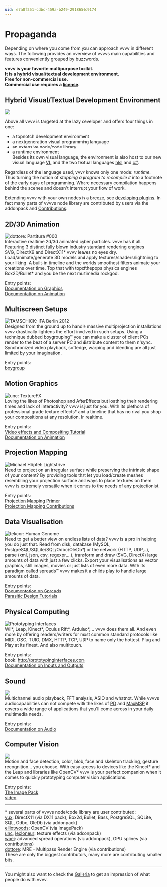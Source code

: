 ```yaml
---
uid: e7a8f251-cdbc-459a-b249-2918654c9174
---
```


# Propaganda


Depending on where you come from you can approach vvvv in different ways. The following provides an overview of vvvvs main capabilities and features conveniently grouped by buzzwords.  


**vvvv is your favorite multipurpose toolkit.**   
**It is a hybrid visual/textual development environment.**  
**Free for non-commercial use.**  
**Commercial use requires a [license](https://store.vvvv.org/).**  



## Hybrid Visual/Textual Development Environment
![](~/img/vvvv_Propaganda_NEU_00_1.png "")   

  

 

Above all vvvv is targeted at the lazy developer and offers four things in one:  
* a topnotch development environment  
* a nextgeneration visual programming language   
* an extensive node/code library  
* a runtime environment  
Besides its own visual language, the environment is also host to our new visual language [VL](xref:89e664e5-1274-4966-a7cd-82255eea4483) and the two textual languages <a href="http://en.wikipedia.org/wiki/High-level_shader_language" class="extURL" target="_blank">hlsl</a> and <a href="http://en.wikipedia.org/wiki/C_Sharp_%28programming_language%29" class="extURL" target="_blank">c#</a>.  

Regardless of the language used, vvvv knows only one mode: *runtime*. Thus turning the notion of *stopping a program to recompile it* into a footnote of the early days of programming. Where necessary compilation happens behind the scenes and doesn't interrupt your flow of work.  

Extending vvvv with your own nodes is a breeze, see [developing plugins](xref:59d087cb-4622-4fda-9ed9-4b50b34dd573). In fact many parts of vvvvs node library are contributed by users via the addonpack and [Contributions](https://vvvv.org/contributions).  



## 2D/3D Animation
![dottore: Partitura #000](~/img/3d_1.png "dottore: Partitura #000")  
Interactive realtime 2d/3d animated cyber particles. vvvv has it all. Featuring 3 distinct fully blown industry standard rendering engines   
SVG, DirectX9 and DirectX11* vvvv leaves no eyes dry. Load/animate/generate 3D models and apply textures/shaders/lightning to your liking. A built-in timeline and the worlds smoothest filters animate your creations over time. Top that with topofthepops physics engines Box2D/Bullet* and you be the next multimedia rockgod.   

Entry points:  
[Documentation on Graphics](xref:853423af-e6ba-4908-935b-5154fd0e3f3f)  
[Documentation on Animation](xref:cfc19801-b2d5-438f-a7f6-0b40e128a236)  

## Multiscreen Setups
![TAMSCHICK: IFA Berlin 2012](~/img/boygroup_1.png "TAMSCHICK: IFA Berlin 2012")  
Designed from the ground up to handle massive multiprojection installations vvvv drastically lightens the effort involved in such setups. Using a technique dubbed boygrouping™ you can make a cluster of client PCs render to the beat of a server PC and distribute content to them n'sync. Synchronized video playback, softedge, warping and blending are all just limited by your imagination.   

Entry points:  
[boygroup](xref:9d029794-1266-4e60-961f-33e6f95af7e6)  



## Motion Graphics
![unc: TextureFX](~/img/motiongraphics_0.png "unc: TextureFX")  
Loving the likes of Photoshop and AfterEffects but loathing their rendering times and lack of interactivity? vvvv is just for you. With its plethora of professional grade texture effects* and a timeline that has no rival you shop your compositions at any resolution. In realtime.   

Entry points:  
<a href="https://vvvv.org/contribution/video-effects-and-compositing-tutorials" class="extURL contribution" target="_blank">Video effects and Compositing Tutorial</a>  
[Documentation on Animation](xref:cfc19801-b2d5-438f-a7f6-0b40e128a236)  

## Projection Mapping
![Michael Höpfel: Lightstrive](~/img/mapping_0.png "Michael Höpfel: Lightstrive")   
Need to project on an irregular surface while preserving the intrinsic shape of your content? By providing tools that let you load/create meshes resembling your projection surface and ways to place textures on them vvvv is extremely versatile when it comes to the needs of any projectionist.   

Entry points:  
[Projection Mapping Primer](xref:d09ac451-f613-447d-afaa-5a32cdc1ce8c)  
<a href="https://vvvv.org/contributions/1353+1351+2439+1352+7934+2438+1354+1355/2104" class="extURL" target="_blank">Projection Mapping Contributions</a>  



## Data Visualisation
![tekcor: Human Genome](~/img/dataviz_0.png "tekcor: Human Genome")  
Need to get a better view on endless lists of data? vvvv is a pro in helping you do just that. Read from disk, database (MySQL, PostgreSQL/SQLite/SQL/Odbc/OleDb*) or the network (HTTP, UDP,..), parse (xml, json, csv, regexpr,...), transform and draw (SVG, DirectX) large amounts of data with just a few clicks. Export your visualisations as vector graphics, still images, movies or just lists of even more data. With its paradigm called spreads™ vvvv makes it a childs play to handle large amounts of data.   

Entry points:  
[Documentation on Spreads](xref:00327d1e-65ba-4424-997d-615d9a469503)  
<a href="https://vvvv.org/contribution/parasitic-design-a-vvvv-beginners-cookbook" class="extURL contribution" target="_blank">Parasitic Design Tutorials</a>  

## Physical Computing
![Prototyping Interfaces](~/img/physical_0.png "Prototyping Interfaces")   
Wii*, Leap, Kinect*, Oculus Rift*, Arduino*,... vvvv does them all. And even more by offering readers/writers for most common standard protocols like MIDI, OSC, TUIO, DMX, HTTP, TCP, UDP to name only the hottest. Plug and Play at its finest. And also multitouch.   

Entry points:  
book: http://prototypinginterfaces.com  
[Documentation on Inputs and Outputs](xref:dc061415-349d-405b-9df8-03c10b60aa30)  



## Sound
![](~/img/sound.png "")   
Multichannel audio playback, FFT analysis, ASIO and whatnot. While vvvvs audiocapabilities can not compete with the likes of <a href="http://puredata.info/" class="extURL" target="_blank">PD</a> and <a href="http://cycling74.com/max" class="extURL" target="_blank">MaxMSP</a> it covers a wide range of applications that you'll come across in your daily multimedia needs.   

Entry points:  
[Documentation on Audio](xref:0308fa48-014f-4c08-8618-fe047611a3c6)  

## Computer Vision
![](~/img/vision_0.png "")    
Motion and face detection, color, blob, face and skeleton tracking, gesture recognition... you choose. With easy access to devices like the Kinect* and the Leap and libraries like OpenCV* vvvv is your perfect companion when it comes to quickly prototyping computer vision applications.   

Entry points:  
<a href="https://vvvv.org/contribution/vvvv.packs.image" class="extURL contribution" target="_blank">The Image Pack</a>  
[video](xref:7712d732-0b2e-4a27-bfb3-ef02f85f0794)  


---  
\* several parts of vvvvs node/code library are user contributed:   
<span class="user"><a href="https://vvvv.org/users/vux" class="extURL" target="_blank">vux</a></span>: DirectX11 (via DX11 pack), Box2d, Bullet, Bass, PostgreSQL, SQLite, SQL, Odbc, OleDb (via addonpack)  
<span class="user"><a href="https://vvvv.org/users/elliotwoods" class="extURL" target="_blank">elliotwoods</a></span>: OpenCV (via ImagePack)  
<span class="user"><a href="https://vvvv.org/users/unc" class="extURL" target="_blank">unc</a></span>, <span class="user"><a href="https://vvvv.org/users/lecloneur" class="extURL" target="_blank">lecloneur</a></span>: texture effects (via addonpack)  
<span class="user"><a href="https://vvvv.org/users/woei" class="extURL" target="_blank">woei</a></span>: advanced spread operations (via addonpack), GPU splines (via contributions)  
<span class="user"><a href="https://vvvv.org/users/dottore" class="extURL" target="_blank">dottore</a></span>: MRE - Multipass Render Engine (via contributions)  
These are only the biggest contributors, many more are contributing smaller bits.   

---  

You might also want to check the <a href="https://vvvv.org/blog/24" class="extURL blog" target="_blank">Galleria</a> to get an impression of what people do with vvvv. 